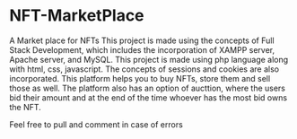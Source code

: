 # NFT-MarketPlace
A Market place for NFTs
This project is made using the concepts of Full Stack Development, which includes the incorporation of XAMPP server, Apache server, and MySQL. This project is made using php language along with html, css, javascript. The concepts of sessions and cookies are also incorporated.
This platform helps you to buy NFTs, store them and sell those as well. The platform also has an option of aucttion, where the users bid their amount and at the end of the time whoever has the most bid owns the NFT.

Feel free to pull and comment in case of errors
